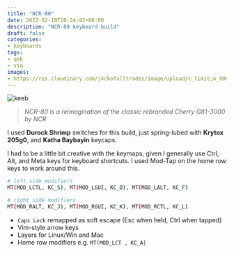 ```yaml
---
title: "NCR-80"
date: 2022-02-18T20:24:42+08:00
description: "NCR-80 keyboard build"
draft: false
categories:
- keyboards
tags:
- qmk
- via
images: 
- https://res.cloudinary.com/j4ckofalltrades/image/upload/c_limit,w_900,g_face/v1645196848/keebs/ncr80/ncr-80_vnf9hq.jpg
---
```


![keeb](https://res.cloudinary.com/j4ckofalltrades/image/upload/c_limit,w_900/v1645196848/keebs/ncr80/ncr-80_vnf9hq.jpg)

> *NCR-80 is a reimagination of the classic rebranded Cherry G81-3000 by NCR*

I used **Durock Shrimp** switches for this build, just spring-lubed with **Krytox 205g0**, and **Katha Baybayin** keycaps.

I had to be a little bit creative with the keymaps, given I generally use Ctrl, Alt, and Meta keys for keyboard shortcuts. I used Mod-Tap on the home row keys to work around this.

```bash
# left side modifiers
MT(MOD_LCTL, KC_S), MT(MOD_LGUI, KC_D), MT(MOD_LALT, KC_F)

# right side modifiers
MT(MOD_RALT, KC_J), MT(MOD_RGUI, KC_K), MT(MOD_RCTL, KC_L)
```

- `Caps Lock` remapped as soft escape (Esc when held, Ctrl when tapped)
- Vim-style arrow keys
- Layers for Linux/Win and Mac
- Home row modifiers e.g. `MT(MOD_LCT , KC_A)`